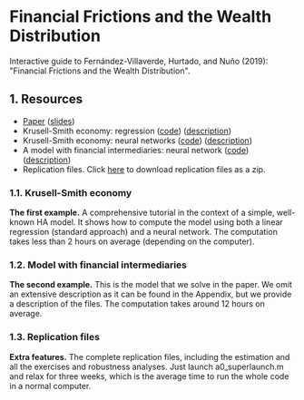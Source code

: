 # Financial Frictions and the Wealth Distribution
Interactive guide to Fernández-Villaverde, Hurtado, and Nuño (2019): "Financial Frictions and the Wealth Distribution".
## 1. Resources
* [Paper](https://github.com/jesusfv/financial-frictions/blob/master/Paper_FFWD.pdf) ([slides](https://github.com/ryanzalla/financial-frictions/blob/master/Slides_Short.pdf))
* Krusell-Smith economy: regression ([code](https://github.com/ryanzalla/financial-frictions/tree/master/KS_LR)) ([description](https://github.com/ryanzalla/financial-frictions/blob/master/KS_LR/a0_documentation.pdf))
* Krusell-Smith economy: neural networks ([code](https://github.com/ryanzalla/financial-frictions/tree/master/KS_NN)) ([description](https://github.com/ryanzalla/financial-frictions/blob/master/KS_NN/a0_documentation.pdf))
* A model with financial intermediaries: neural network ([code](https://github.com/ryanzalla/financial-frictions/tree/master/FFWD_NN)) ([description](https://github.com/ryanzalla/financial-frictions/blob/master/FFWD_NN/a0_documentation.pdf))
* Replication files. Click [here](https://github.com/ryanzalla/financial-frictions/blob/master/Replication_files.zip) to download replication files as a zip.
### 1.1. Krusell-Smith economy
**The first example.** A comprehensive tutorial in the context of a simple, well-known HA model. It shows how to compute the model using both a linear regression (standard approach) and a neural network. The computation takes less than 2 hours on average (depending on the computer).
### 1.2. Model with financial intermediaries
**The second example.** This is the model that we solve in the paper. We omit an extensive description as it can be found in the Appendix, but we provide a description of the files. The computation takes around 12 hours on average.
### 1.3. Replication files
**Extra features.** The complete replication files, including the estimation and all the exercises and robustness analyses. Just launch a0_superlaunch.m and relax for three weeks, which is the average time to run the whole code in a normal computer.
